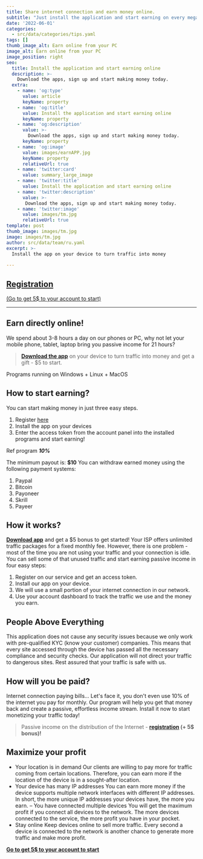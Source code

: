 ```yaml
---
title: Share internet connection and earn money online.
subtitle: "Just install the application and start earning on every megabyte of your internet"
date: '2022-06-01'
categories:
  - src/data/categories/tips.yaml
tags: []
thumb_image_alt: Earn online from your PC
image_alt: Earn online from your PC
image_position: right
seo:
  title: Install the application and start earning online
  description: >-
    Download the apps, sign up and start making money today.
  extra:
    - name: 'og:type'
      value: article
      keyName: property
    - name: 'og:title'
      value: Install the application and start earning online
      keyName: property
    - name: 'og:description'
      value: >-
        Download the apps, sign up and start making money today.
      keyName: property
    - name: 'og:image'
      value: images/earnAPP.jpg
      keyName: property
      relativeUrl: true
    - name: 'twitter:card'
      value: summary_large_image
    - name: 'twitter:title'
      value: Install the application and start earning online
    - name: 'twitter:description'
      value: >-
       Download the apps, sign up and start making money today.
    - name: 'twitter:image'
      value: images/tm.jpg
      relativeUrl: true
template: post
thumb_image: images/tm.jpg
image: images/tm.jpg
author: src/data/team/ru.yaml
excerpt: >-
  Install the app on your device to turn traffic into money
  
---
```

## [Registration](https://bit.ly/3MXxP16 "Registration")
[(Go to get 5$ to your account to start)](https://bit.ly/3MXxP16 "Registration")

----------

## Earn directly online! ##

We spend about 3-8 hours a day on our phones or PC, why not let your mobile phone, tablet, laptop bring you passive income for 21 hours?

> **[Download the app](https://bit.ly/3MXxP16 "Passive income on Internet sharing")** on your device to turn traffic into money and get a gift - $5 to start.

Programs running on Windows + Linux + MacOS
 
## How to start earning? ##
You can start making money in just three easy steps.
1. Register [here](https://bit.ly/3MXxP16 "Registration")
2. Install the app on your devices
3. Enter the access token from the account panel into the installed programs and start earning!

Ref program ***10%***

The minimum payout is: **$10**
You can withdraw earned money using the following payment systems:
1. Paypal
2. Bitcoin
3. Payoneer
4. Skrill
5. Payeer

## How it works? ##
**[Download app](https://bit.ly/3MXxP16 "Passive income on the distribution of the Internet")** and get a $5 bonus to get started!
Your ISP offers unlimited traffic packages for a fixed monthly fee. However, there is one problem - most of the time you are not using your traffic and your connection is idle.
You can sell some of that unused traffic and start earning passive income in four easy steps:
1. Register on our service and get an access token.
2. Install our app on your device.
3. We will use a small portion of your internet connection in our network.
4. Use your account dashboard to track the traffic we use and the money you earn.

## People Above Everything ##
This application does not cause any security issues because we only work with pre-qualified KYC (know your customer) companies. This means that every site accessed through the device has passed all the necessary compliance and security checks. Our application will not direct your traffic to dangerous sites.
Rest assured that your traffic is safe with us.

## How will you be paid? ##
Internet connection paying bills...
Let's face it, you don't even use 10% of the internet you pay for monthly. Our program will help you get that money back and create a passive, effortless income stream. Install it now to start monetizing your traffic today!
> Passive income on the distribution of the Internet - **[registration](https://bit.ly/3MXxP16 "start earning") (+ 5$ bonus)!**

## Maximize your profit ##
- Your location is in demand
Our clients are willing to pay more for traffic coming from certain locations. Therefore, you can earn more if the location of the device is in a sought-after location.
- Your device has many IP addresses
You can earn more money if the device supports multiple network interfaces with different IP addresses. In short, the more unique IP addresses your devices have, the more you earn.
– You have connected multiple devices
You will get the maximum profit if you connect all devices to the network. The more devices connected to the service, the more profit you have in your pocket.
- Stay online
Keep devices online to sell more traffic. Every second a device is connected to the network is another chance to generate more traffic and make more profit.

**[Go to get 5$ to your account to start](https://bit.ly/3MXxP16 "get 5$ to the account")**